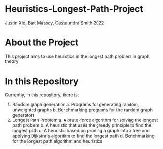 # Heuristics-Longest-Path-Project
Justin Xie, Bart Massey, Cassaundra Smith 2022

# About the Project
This project aims to use heuristics in the longest path problem in graph theory

# In this Repository
Currently, in this repository, there is:
1. Random graph generation
  a. Programs for generating random, unweighted graphs
  b. Benchmarking programs for the random graph generators
2. Longest Path Problem
  a. A brute-force algorithm for solving the longest path problem
  b. A heuristic that uses the greedy principle to find the longest path
  c. A heuristic based on pruning a graph into a tree and applying Dijkstra's algorithm to find the longest path
  d. Benchmarking for the longest path algorithm and heuristics
